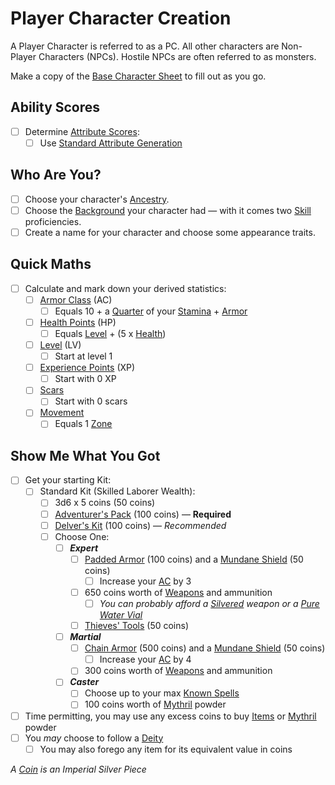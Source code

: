 # Player Character Creation

A Player Character is referred to as a PC. All other characters are Non-Player Characters (NPCs). Hostile NPCs are often referred to as monsters.

Make a copy of the [Base Character Sheet](Base%20Character%20Sheet.md) to fill out as you go.

## Ability Scores

- [ ] Determine [Attribute Scores](../Player%20Characters/Attributes/Attribute%20Scores.md):
	- [ ] Use [Standard Attribute Generation](Standard%20Attribute%20Generation.md)

## Who Are You?

- [ ] Choose your character's [Ancestry](../Player%20Characters/Ancenstries/Ancestry.md).
- [ ] Choose the [Background](../Player%20Characters/Backgrounds/Background.md) your character had — with it comes two [Skill](../Player%20Characters/Skills/Skills.md) proficiencies.
- [ ] Create a name for your character and choose some appearance traits.

## Quick Maths

- [ ] Calculate and mark down your derived statistics:
	- [ ] [Armor Class](../Player%20Characters/Derived%20Statistics/Armor%20Class.md) (AC)
		- [ ] Equals 10 + a [Quarter](../Game%20Procedures/Core%20Procedures/Half.md) of your [Stamina](../Player%20Characters/Attributes/Stamina.md) + [Armor](../Items%20and%20Gear/Armor/Armor.md)
	- [ ] [Health Points](../Player%20Characters/Point%20Pools/Health%20Points.md) (HP)
		- [ ] Equals [Level](../Player%20Characters/Progression/Level.md) + (5 x [Health](../Player%20Characters/Attributes/Health.md))
	- [ ] [Level](../Player%20Characters/Progression/Level.md) (LV)
		- [ ] Start at level 1
	- [ ] [Experience Points](../Player%20Characters/Progression/Experience%20Points.md) (XP)
		- [ ] Start with 0 XP
	- [ ] [Scars](../Player%20Characters/Progression/Scars.md)
		- [ ] Start with 0 scars
	- [ ] [Movement](../Game%20Procedures/Combat/Movement.md)
		- [ ] Equals 1 [Zone](../Game%20Procedures/Core%20Procedures/Zone.md)

## Show Me What You Got

- [ ] Get your starting Kit:
	- [ ] Standard Kit (Skilled Laborer Wealth):
		- [ ] 3d6 x 5 coins (50 coins)
		- [ ] [Adventurer's Pack](../Items%20and%20Gear/Gear/100%20Coins/Adventurer's%20Pack.md) (100 coins) — **Required**
		- [ ] [Delver's Kit](../Items%20and%20Gear/Gear/Delver's%20Kit.md) (100 coins) — *Recommended*
		- [ ] Choose One:
			- [ ] ***Expert***
				- [ ] [Padded Armor](../Items%20and%20Gear/Armor/Mundane%20Armor/Padded%20Armor.md) (100 coins) and a [Mundane Shield](../Items%20and%20Gear/Armor/Mundane%20Armor/Mundane%20Shield.md) (50 coins)
					- [ ] Increase your [AC](../Player%20Characters/Derived%20Statistics/Armor%20Class.md) by 3
				- [ ] 650 coins worth of [Weapons](../Items%20and%20Gear/Weapons/Weapons.md) and ammunition
					- [ ] *You can probably afford a [Silvered](../Items%20and%20Gear/Material%20Properties/Silvered%20Property.md) weapon or a [Pure Water Vial](../Items%20and%20Gear/Gear/250%20Coins/Pure%20Water%20Vial.md)*
				- [ ] [Thieves' Tools](../Items%20and%20Gear/Gear/50%20Coins/Thieves'%20Tools.md) (50 coins)
			- [ ] ***Martial***
				- [ ] [Chain Armor](../Items%20and%20Gear/Armor/Mundane%20Armor/Chain%20Armor.md) (500 coins) and a [Mundane Shield](../Items%20and%20Gear/Armor/Mundane%20Armor/Mundane%20Shield.md) (50 coins)
					- [ ] Increase your [AC](../Player%20Characters/Derived%20Statistics/Armor%20Class.md) by 4
				- [ ] 300 coins worth of [Weapons](../Items%20and%20Gear/Weapons/Weapons.md) and ammunition
			- [ ] ***Caster***
				- [ ] Choose up to your max [Known Spells](../Magic/Spellcasting/Spell%20Learning/Known%20Spells.md)
				- [ ] 100 coins worth of [Mythril](../Magic/Spellcasting/Mythril.md) powder
- [ ] Time permitting, you may use any excess coins to buy [Items](../Items%20and%20Gear/Items.md) or [Mythril](../Magic/Spellcasting/Mythril.md) powder
- [ ] You *may* choose to follow a [Deity](../Magic/Deities.md)
	- [ ] You may also forego any item for its equivalent value in coins

*A [Coin](../Resources%20for%20GMs/Economy/Coins.md) is an Imperial Silver Piece*
